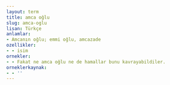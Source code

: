 ```yaml
---
layout: term
title: amca oğlu
slug: amca-oglu
lisan: Türkçe
anlamlar:
- Amcanın oğlu; emmi oğlu, amcazade
ozellikler:
- - isim
ornekler:
- - Fakat ne amca oğlu ne de hamallar bunu kavrayabildiler.
orneklerkaynak:
- - ''
---
```

